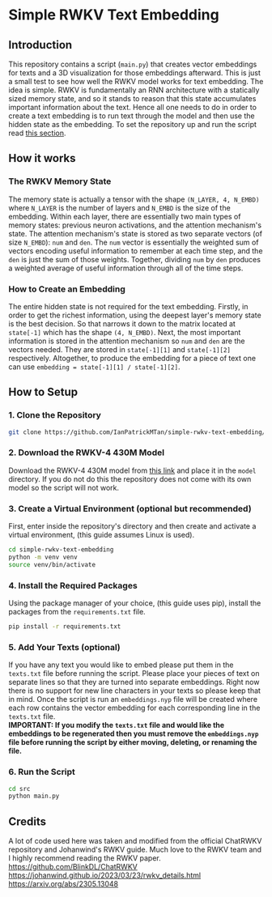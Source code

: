 # Simple RWKV Text Embedding

## Introduction
This repository contains a script (``main.py``) that creates vector embeddings for texts and a 3D visualization for those embeddings afterward. This is just a small test to see how well the RWKV model works for text embedding. The idea is simple. RWKV is fundamentally an RNN architecture with a statically sized memory state, and so it stands to reason that this state accumulates important information about the text. Hence all one needs to do in order to create a text embedding is to run text through the model and then use the hidden state as the embedding. To set the repository up and run the script read [this section](#setup).

## How it works

### The RWKV Memory State
The memory state is actually a tensor with the shape ``(N_LAYER, 4, N_EMBD)`` where ``N_LAYER`` is the number of layers and ``N_EMBD`` is the size of the embedding. Within each layer, there are essentially two main types of memory states: previous neuron activations, and the attention mechanism's state. The attention mechanism's state is stored as two separate vectors (of size ``N_EMBD``): ``num`` and ``den``. The ``num`` vector is essentially the weighted sum of vectors encoding useful information to remember at each time step, and the ``den`` is just the sum of those weights. Together, dividing ``num`` by ``den`` produces a weighted average of useful information through all of the time steps.

### How to Create an Embedding
The entire hidden state is not required for the text embedding. Firstly, in order to get the richest information, using the deepest layer's memory state is the best decision. So that narrows it down to the matrix located at ``state[-1]`` which has the shape ``(4, N_EMBD)``. Next, the most important information is stored in the attention mechanism so ``num`` and ``den`` are the vectors needed. They are stored in ``state[-1][1]`` and ``state[-1][2]`` respectively. Altogether, to produce the embedding for a piece of text one can use ``embedding = state[-1][1] / state[-1][2]``.

## How to Setup<a id="setup"></a>

### 1. Clone the Repository
```bash
git clone https://github.com/IanPatrickMTan/simple-rwkv-text-embedding/tree/main
```

### 2. Download the RWKV-4 430M Model
Download the RWKV-4 430M model from [this link](https://huggingface.co/BlinkDL/rwkv-4-pile-430m/tree/main) and place it in the ``model`` directory. If you do not do this the repository does not come with its own model so the script will not work.

### 3. Create a Virtual Environment (optional but recommended)
First, enter inside the repository's directory and then create and activate a virtual environment, (this guide assumes Linux is used).
```bash
cd simple-rwkv-text-embedding
python -m venv venv
source venv/bin/activate
```

### 4. Install the Required Packages
Using the package manager of your choice, (this guide uses pip), install the packages from the ``requirements.txt`` file.
```bash
pip install -r requirements.txt
```

### 5. Add Your Texts (optional)
If you have any text you would like to embed please put them in the ``texts.txt`` file before running the script. Please place your pieces of text on separate lines so that they are turned into separate embeddings. Right now there is no support for new line characters in your texts so please keep that in mind. Once the script is run an ``embeddings.nyp`` file will be created where each row contains the vector embedding for each corresponding line in the ``texts.txt`` file.
<br>
**IMPORTANT: If you modify the ``texts.txt`` file and would like the embeddings to be regenerated then you must remove the ``embeddings.nyp`` file before running the script by either moving, deleting, or renaming the file.**

### 6. Run the Script
```bash
cd src
python main.py
```

## Credits
A lot of code used here was taken and modified from the official ChatRWKV repository and Johanwind's RWKV guide. Much love to the RWKV team and I highly recommend reading the RWKV paper.
<br>
https://github.com/BlinkDL/ChatRWKV
<br>
https://johanwind.github.io/2023/03/23/rwkv_details.html
<br>
https://arxiv.org/abs/2305.13048
